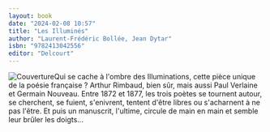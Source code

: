 ```yaml
---
layout: book
date: "2024-02-08 10:57"
title: "Les Illuminés"
author: "Laurent-Frédéric Bollée, Jean Dytar"
isbn: "9782413042556"
editor: "Delcourt"
---
```

![Couverture](/img/9782413042556.jpeg)Qui se cache à l'ombre des Illuminations, cette pièce unique de la poésie française ? Arthur Rimbaud, bien sûr, mais aussi Paul Verlaine et Germain Nouveau. Entre 1872 et 1877, les trois poètes se tournent autour, se cherchent, se fuient, s'enivrent, tentent d'être libres ou s'acharnent à ne pas l'être. Et puis un manuscrit, l'ultime, circule de main en main et semble leur brûler les doigts...